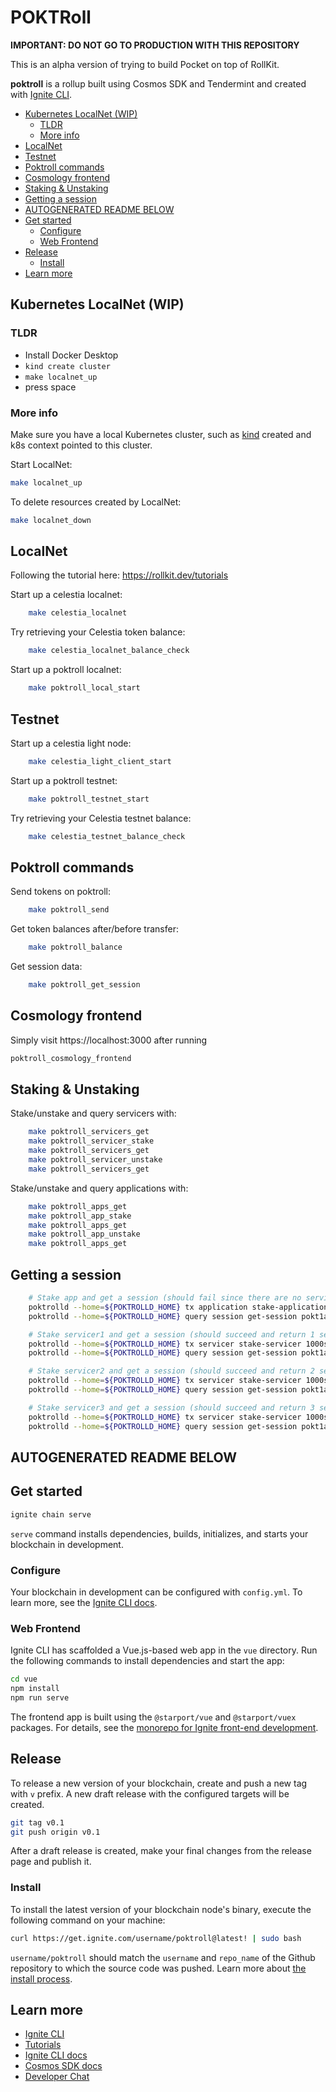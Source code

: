 # POKTRoll <!-- omit in toc -->

**IMPORTANT: DO NOT GO TO PRODUCTION WITH THIS REPOSITORY**

This is an alpha version of trying to build Pocket on top of RollKit.

**poktroll** is a rollup built using Cosmos SDK and Tendermint and created with [Ignite CLI](https://ignite.com/cli).

- [Kubernetes LocalNet (WIP)](#kubernetes-localnet-wip)
  - [TLDR](#tldr)
  - [More info](#more-info)
- [LocalNet](#localnet)
- [Testnet](#testnet)
- [Poktroll commands](#poktroll-commands)
- [Cosmology frontend](#cosmology-frontend)
- [Staking \& Unstaking](#staking--unstaking)
- [Getting a session](#getting-a-session)
- [AUTOGENERATED README BELOW](#autogenerated-readme-below)
- [Get started](#get-started)
  - [Configure](#configure)
  - [Web Frontend](#web-frontend)
- [Release](#release)
  - [Install](#install)
- [Learn more](#learn-more)

## Kubernetes LocalNet (WIP)

### TLDR

- Install Docker Desktop
- `kind create cluster`
- `make localnet_up`
- press space

### More info

Make sure you have a local Kubernetes cluster, such as [kind](https://kind.sigs.k8s.io/) created and k8s context pointed to this cluster.

Start LocalNet:

```bash
make localnet_up
```

To delete resources created by LocalNet:

```bash
make localnet_down
```

## LocalNet

Following the tutorial here: https://rollkit.dev/tutorials

Start up a celestia localnet:

```bash
    make celestia_localnet
```

Try retrieving your Celestia token balance:

```bash
    make celestia_localnet_balance_check
```

Start up a poktroll localnet:

```bash
    make poktroll_local_start
```

## Testnet

Start up a celestia light node:

```bash
    make celestia_light_client_start
```

Start up a poktroll testnet:

```bash
    make poktroll_testnet_start
```

Try retrieving your Celestia testnet balance:

```bash
    make celestia_testnet_balance_check
```

## Poktroll commands

Send tokens on poktroll:

```bash
    make poktroll_send
```

Get token balances after/before transfer:

```bash
    make poktroll_balance
```

Get session data:

```bash
    make poktroll_get_session
```

## Cosmology frontend

Simply visit https://localhost:3000 after running

```bash
poktroll_cosmology_frontend
```

## Staking & Unstaking

Stake/unstake and query servicers with:

```bash
    make poktroll_servicers_get
    make poktroll_servicer_stake
    make poktroll_servicers_get
    make poktroll_servicer_unstake
    make poktroll_servicers_get
```

Stake/unstake and query applications with:

```bash
    make poktroll_apps_get
    make poktroll_app_stake
    make poktroll_apps_get
    make poktroll_app_unstake
    make poktroll_apps_get
```

## Getting a session

```bash
    # Stake app and get a session (should fail since there are no servicers)
    poktrolld --home=${POKTROLLD_HOME} tx application stake-application 1000stake --keyring-backend test --from app1 --node ${POKTROLLD_NODE}
    poktrolld --home=${POKTROLLD_HOME} query session get-session pokt1aj5m44gpvdmqcr3q0fm24vtff8g8j78004wn43 --node ${POKTROLLD_NODE}

    # Stake servicer1 and get a session (should succeed and return 1 servicer)
    poktrolld --home=${POKTROLLD_HOME} tx servicer stake-servicer 1000stake --keyring-backend test --from servicer1 --node ${POKTROLLD_NODE}
    poktrolld --home=${POKTROLLD_HOME} query session get-session pokt1aj5m44gpvdmqcr3q0fm24vtff8g8j78004wn43 --node ${POKTROLLD_NODE}

    # Stake servicer2 and get a session (should succeed and return 2 servicers)
    poktrolld --home=${POKTROLLD_HOME} tx servicer stake-servicer 1000stake --keyring-backend test --from servicer2 --node ${POKTROLLD_NODE}
    poktrolld --home=${POKTROLLD_HOME} query session get-session pokt1aj5m44gpvdmqcr3q0fm24vtff8g8j78004wn43 --node ${POKTROLLD_NODE}

    # Stake servicer3 and get a session (should succeed and return 3 servicers)
    poktrolld --home=${POKTROLLD_HOME} tx servicer stake-servicer 1000stake --keyring-backend test --from servicer3 --node ${POKTROLLD_NODE}
    poktrolld --home=${POKTROLLD_HOME} query session get-session pokt1aj5m44gpvdmqcr3q0fm24vtff8g8j78004wn43 --node ${POKTROLLD_NODE}
```

## AUTOGENERATED README BELOW

## Get started

```bash
ignite chain serve
```

`serve` command installs dependencies, builds, initializes, and starts your blockchain in development.

### Configure

Your blockchain in development can be configured with `config.yml`. To learn more, see the [Ignite CLI docs](https://docs.ignite.com).

### Web Frontend

Ignite CLI has scaffolded a Vue.js-based web app in the `vue` directory. Run the following commands to install dependencies and start the app:

```bash
cd vue
npm install
npm run serve
```

The frontend app is built using the `@starport/vue` and `@starport/vuex` packages. For details, see the [monorepo for Ignite front-end development](https://github.com/ignite/web).

## Release

To release a new version of your blockchain, create and push a new tag with `v` prefix. A new draft release with the configured targets will be created.

```bash
git tag v0.1
git push origin v0.1
```

After a draft release is created, make your final changes from the release page and publish it.

### Install

To install the latest version of your blockchain node's binary, execute the following command on your machine:

```bash
curl https://get.ignite.com/username/poktroll@latest! | sudo bash
```

`username/poktroll` should match the `username` and `repo_name` of the Github repository to which the source code was pushed. Learn more about [the install process](https://github.com/allinbits/starport-installer).

## Learn more

- [Ignite CLI](https://ignite.com/cli)
- [Tutorials](https://docs.ignite.com/guide)
- [Ignite CLI docs](https://docs.ignite.com)
- [Cosmos SDK docs](https://docs.cosmos.network)
- [Developer Chat](https://discord.gg/ignite)
